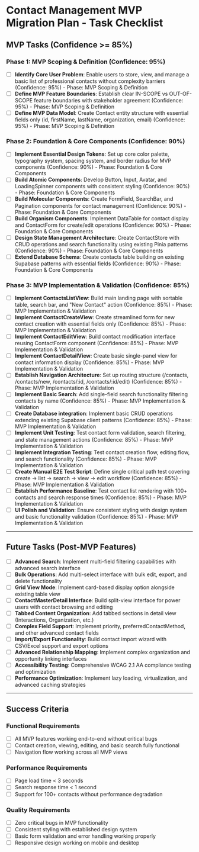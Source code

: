 # Contact Management MVP Migration Plan - Task Checklist

## MVP Tasks (Confidence >= 85%)

### Phase 1: MVP Scoping & Definition (Confidence: 95%)

- [ ] **Identify Core User Problem**: Enable users to store, view, and manage a basic list of professional contacts without complexity barriers (Confidence: 95%) - Phase: MVP Scoping & Definition
- [ ] **Define MVP Feature Boundaries**: Establish clear IN-SCOPE vs OUT-OF-SCOPE feature boundaries with stakeholder agreement (Confidence: 95%) - Phase: MVP Scoping & Definition  
- [ ] **Define MVP Data Model**: Create Contact entity structure with essential fields only (id, firstName, lastName, organization, email) (Confidence: 95%) - Phase: MVP Scoping & Definition

### Phase 2: Foundation & Core Components (Confidence: 90%)

- [ ] **Implement Essential Design Tokens**: Set up core color palette, typography system, spacing system, and border radius for MVP components (Confidence: 90%) - Phase: Foundation & Core Components
- [ ] **Build Atomic Components**: Develop Button, Input, Avatar, and LoadingSpinner components with consistent styling (Confidence: 90%) - Phase: Foundation & Core Components
- [ ] **Build Molecular Components**: Create FormField, SearchBar, and Pagination components for contact management (Confidence: 90%) - Phase: Foundation & Core Components
- [ ] **Build Organism Components**: Implement DataTable for contact display and ContactForm for create/edit operations (Confidence: 90%) - Phase: Foundation & Core Components
- [ ] **Design State Management Architecture**: Create ContactStore with CRUD operations and search functionality using existing Pinia patterns (Confidence: 90%) - Phase: Foundation & Core Components
- [ ] **Extend Database Schema**: Create contacts table building on existing Supabase patterns with essential fields (Confidence: 90%) - Phase: Foundation & Core Components

### Phase 3: MVP Implementation & Validation (Confidence: 85%)

- [ ] **Implement ContactsListView**: Build main landing page with sortable table, search bar, and "New Contact" action (Confidence: 85%) - Phase: MVP Implementation & Validation
- [ ] **Implement ContactCreateView**: Create streamlined form for new contact creation with essential fields only (Confidence: 85%) - Phase: MVP Implementation & Validation
- [ ] **Implement ContactEditView**: Build contact modification interface reusing ContactForm component (Confidence: 85%) - Phase: MVP Implementation & Validation
- [ ] **Implement ContactDetailView**: Create basic single-panel view for contact information display (Confidence: 85%) - Phase: MVP Implementation & Validation
- [ ] **Establish Navigation Architecture**: Set up routing structure (/contacts, /contacts/new, /contacts/:id, /contacts/:id/edit) (Confidence: 85%) - Phase: MVP Implementation & Validation
- [ ] **Implement Basic Search**: Add single-field search functionality filtering contacts by name (Confidence: 85%) - Phase: MVP Implementation & Validation
- [ ] **Create Database integration**: Implement basic CRUD operations extending existing Supabase client patterns (Confidence: 85%) - Phase: MVP Implementation & Validation
- [ ] **Implement Unit Testing**: Test contact form validation, search filtering, and state management actions (Confidence: 85%) - Phase: MVP Implementation & Validation
- [ ] **Implement Integration Testing**: Test contact creation flow, editing flow, and search functionality (Confidence: 85%) - Phase: MVP Implementation & Validation
- [ ] **Create Manual E2E Test Script**: Define single critical path test covering create → list → search → view → edit workflow (Confidence: 85%) - Phase: MVP Implementation & Validation
- [ ] **Establish Performance Baseline**: Test contact list rendering with 100+ contacts and search response times (Confidence: 85%) - Phase: MVP Implementation & Validation
- [ ] **UI Polish and Validation**: Ensure consistent styling with design system and basic functionality validation (Confidence: 85%) - Phase: MVP Implementation & Validation

---

## Future Tasks (Post-MVP Features)

- [ ] **Advanced Search**: Implement multi-field filtering capabilities with advanced search interface
- [ ] **Bulk Operations**: Add multi-select interface with bulk edit, export, and delete functionality  
- [ ] **Grid View Mode**: Implement card-based display option alongside existing table view
- [ ] **ContactMasterDetail Interface**: Build split-view interface for power users with contact browsing and editing
- [ ] **Tabbed Content Organization**: Add tabbed sections in detail view (Interactions, Organization, etc.)
- [ ] **Complex Field Support**: Implement priority, preferredContactMethod, and other advanced contact fields
- [ ] **Import/Export Functionality**: Build contact import wizard with CSV/Excel support and export options
- [ ] **Advanced Relationship Mapping**: Implement complex organization and opportunity linking interfaces
- [ ] **Accessibility Testing**: Comprehensive WCAG 2.1 AA compliance testing and optimization
- [ ] **Performance Optimization**: Implement lazy loading, virtualization, and advanced caching strategies

---

## Success Criteria

### Functional Requirements
- [ ] All MVP features working end-to-end without critical bugs
- [ ] Contact creation, viewing, editing, and basic search fully functional
- [ ] Navigation flow working across all MVP views

### Performance Requirements  
- [ ] Page load time < 3 seconds
- [ ] Search response time < 1 second
- [ ] Support for 100+ contacts without performance degradation

### Quality Requirements
- [ ] Zero critical bugs in MVP functionality
- [ ] Consistent styling with established design system
- [ ] Basic form validation and error handling working properly
- [ ] Responsive design working on mobile and desktop